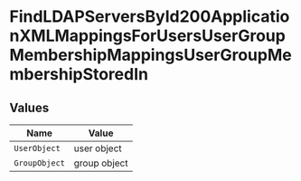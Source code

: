 # FindLDAPServersById200ApplicationXMLMappingsForUsersUserGroupMembershipMappingsUserGroupMembershipStoredIn


## Values

| Name          | Value         |
| ------------- | ------------- |
| `UserObject`  | user object   |
| `GroupObject` | group object  |